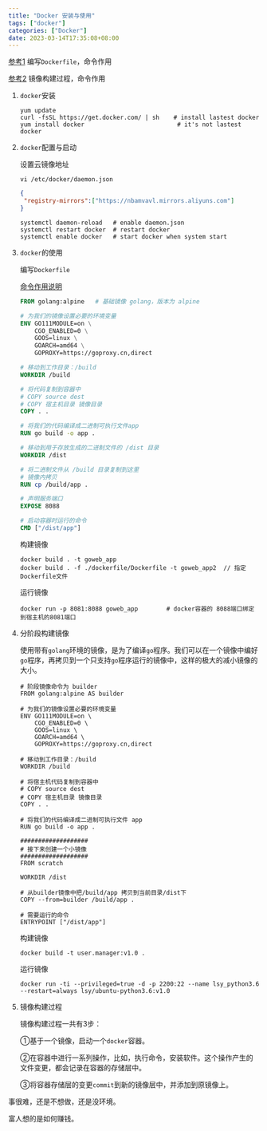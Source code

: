 ```yaml
---
title: "Docker 安装与使用"
tags: ["docker"]
categories: ["Docker"]
date: 2023-03-14T17:35:08+08:00
---
```


[参考1](https://blog.csdn.net/ityum/article/details/125320467) 编写`Dockerfile`，命令作用

[参考2](https://blog.csdn.net/inthat/article/details/124060033) 镜像构建过程，命令作用

1. `docker`安装

   ```shell
   yum update
   curl -fsSL https://get.docker.com/ | sh    # install lastest docker
   yum install docker   					   # it's not lastest docker
   ```

2. `docker`配置与启动

   设置云镜像地址

   ```shell
   vi /etc/docker/daemon.json
   ```

   ```json
   {
   	"registry-mirrors":["https://nbamvavl.mirrors.aliyuns.com"]
   }
   ```

   

   ```shell
   systemctl daemon-reload   # enable daemon.json
   systemctl restart docker  # restart docker
   systemctl enable docker   # start docker when system start
   ```

3. `docker`的使用

   编写`Dockerfile`

   [命令作用说明](https://docs.docker.com/engine/reference/builder/)

   ```dockerfile
   FROM golang:alpine   # 基础镜像 golang，版本为 alpine
   
   # 为我们的镜像设置必要的环境变量
   ENV GO111MODULE=on \
       CGO_ENABLED=0 \
       GOOS=linux \
       GOARCH=amd64 \
       GOPROXY=https://goproxy.cn,direct
   
   # 移动到工作目录：/build
   WORKDIR /build
   
   # 将代码复制到容器中
   # COPY source dest
   # COPY 宿主机目录 镜像目录
   COPY . .
   
   # 将我们的代码编译成二进制可执行文件app
   RUN go build -o app .
   
   # 移动到用于存放生成的二进制文件的 /dist 目录
   WORKDIR /dist
   
   # 将二进制文件从 /build 目录复制到这里
   # 镜像内拷贝
   RUN cp /build/app .
   
   # 声明服务端口
   EXPOSE 8088
   
   # 启动容器时运行的命令
   CMD ["/dist/app"]
   ```
   
   构建镜像
   
   ```shell
   docker build . -t goweb_app
   docker build . -f ./dockerfile/Dockerfile -t goweb_app2  // 指定Dockerfile文件
   ```
   
   运行镜像
   
   ```shell
   docker run -p 8081:8088 goweb_app		# docker容器的 8088端口绑定到宿主机的8081端口
   ```



4. 分阶段构建镜像

   使用带有`golang`环境的镜像，是为了编译`go`程序。我们可以在一个镜像中编好`go`程序，再拷贝到一个只支持`go`程序运行的镜像中，这样的极大的减小镜像的大小。

   ```shell
   # 阶段镜像命令为 builder
   FROM golang:alpine AS builder
   
   # 为我们的镜像设置必要的环境变量
   ENV GO111MODULE=on \
       CGO_ENABLED=0 \
       GOOS=linux \
       GOARCH=amd64 \
       GOPROXY=https://goproxy.cn,direct
   
   # 移动到工作目录：/build
   WORKDIR /build
   
   # 将宿主机代码复制到容器中
   # COPY source dest
   # COPY 宿主机目录 镜像目录
   COPY . .
   
   # 将我们的代码编译成二进制可执行文件 app
   RUN go build -o app .
   
   ###################
   # 接下来创建一个小镜像
   ###################
   FROM scratch
   
   WORKDIR /dist
   
   # 从builder镜像中把/build/app 拷贝到当前目录/dist下
   COPY --from=builder /build/app .
   
   # 需要运行的命令
   ENTRYPOINT ["/dist/app"]
   ```

   构建镜像

   ```
   docker build -t user.manager:v1.0 .
   ```

   运行镜像

   ```shell
   docker run -ti --privileged=true -d -p 2200:22 --name lsy_python3.6 --restart=always lsy/ubuntu-python3.6:v1.0
   ```

   

5. 镜像构建过程

   镜像构建过程一共有3步：

   ①基于一个镜像，启动一个`docker`容器。

   ②在容器中进行一系列操作，比如，执行命令，安装软件。这个操作产生的文件变更，都会记录在容器的存储层中。

   ③将容器存储层的变更`commit`到新的镜像层中，并添加到原镜像上。





事很难，还是不想做，还是没环境。

富人想的是如何赚钱。